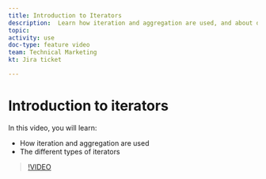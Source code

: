 ```yaml
---
title: Introduction to Iterators
description:  Learn how iteration and aggregation are used, and about different types of iterators in [!DNL Adobe Workfront Fusion].
topic: 
activity: use
doc-type: feature video
team: Technical Marketing
kt: Jira ticket 

---
```

# Introduction to iterators

In this video, you will learn:

* How iteration and aggregation are used
* The different types of iterators

>[!VIDEO](https://video.tv.adobe.com/v/335277/?quality=12)
